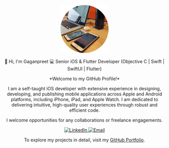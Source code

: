 <p align="center">
  <img src="assets/profile.png" alt="Profile Image" width="150" height="150" />
</p>

<p align="center">
👋 Hi, I'm Gaganpreet  
💻 Senior iOS & Flutter Developer (Objective C | Swift | SwiftUI | Flutter)  
</p>

<p align="center">
*Welcome to my GitHub Profile!*
</p>

<p align="center">
I am a self-taught iOS developer with extensive experience in designing, developing, and publishing mobile applications across Apple and Android platforms, including iPhone, iPad, and Apple Watch. I am dedicated to delivering intuitive, high-quality user experiences through robust and efficient code.  
</p>

<p align="center">
I welcome opportunities for any collaborations or freelance engagements.  
</p>

<p align="center">
<a href="https://www.linkedin.com/in/gagan-preet-908425144">
  <img src="https://img.shields.io/badge/LinkedIn-blue?logo=linkedin&logoColor=white" alt="LinkedIn" />
</a>
<a href="mailto:gaganpreet0097@gmail.com">
  <img src="https://img.shields.io/badge/Email-grey?logo=gmail" alt="Email" />
</a>
</p>

<p align="center">
To explore my projects in detail, visit my <a href="https://codehub97.github.io/gaganpreet/">GitHub Portfolio</a>.
</p>
